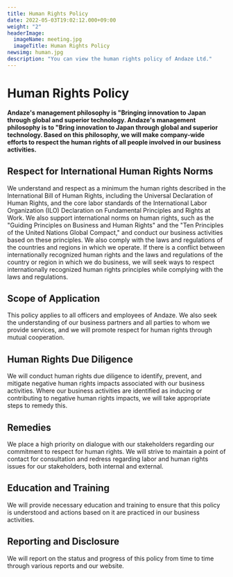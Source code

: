 ```yaml
---
title: Human Rights Policy
date: 2022-05-03T19:02:12.000+09:00
weight: "2"
headerImage:
  imageName: meeting.jpg
  imageTitle: Human Rights Policy
newsimg: human.jpg
description: "You can view the human rights policy of Andaze Ltd."
---
```

# Human Rights Policy



**Andaze's management philosophy is "Bringing innovation to Japan through global and superior technology. Andaze's management philosophy is to "Bring innovation to Japan through global and superior technology. Based on this philosophy, we will make company-wide efforts to respect the human rights of all people involved in our business activities.**



## Respect for International Human Rights Norms

We understand and respect as a minimum the human rights described in the International Bill of Human Rights, including the Universal Declaration of Human Rights, and the core labor standards of the International Labor Organization (ILO) Declaration on Fundamental Principles and Rights at Work. We also support international norms on human rights, such as the "Guiding Principles on Business and Human Rights" and the "Ten Principles of the United Nations Global Compact," and conduct our business activities based on these principles. We also comply with the laws and regulations of the countries and regions in which we operate. If there is a conflict between internationally recognized human rights and the laws and regulations of the country or region in which we do business, we will seek ways to respect internationally recognized human rights principles while complying with the laws and regulations.



## Scope of Application

This policy applies to all officers and employees of Andaze. We also seek the understanding of our business partners and all parties to whom we provide services, and we will promote respect for human rights through mutual cooperation.



## Human Rights Due Diligence

We will conduct human rights due diligence to identify, prevent, and mitigate negative human rights impacts associated with our business activities. Where our business activities are identified as inducing or contributing to negative human rights impacts, we will take appropriate steps to remedy this.



## Remedies

We place a high priority on dialogue with our stakeholders regarding our commitment to respect for human rights. We will strive to maintain a point of contact for consultation and redress regarding labor and human rights issues for our stakeholders, both internal and external.



## Education and Training

We will provide necessary education and training to ensure that this policy is understood and actions based on it are practiced in our business activities.



## Reporting and Disclosure

We will report on the status and progress of this policy from time to time through various reports and our website.
